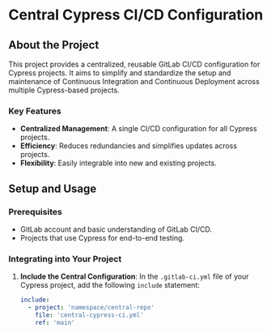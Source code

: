 # Central Cypress CI/CD Configuration

## About the Project

This project provides a centralized, reusable GitLab CI/CD configuration for Cypress projects. It aims to simplify and standardize the setup and maintenance of Continuous Integration and Continuous Deployment across multiple Cypress-based projects.

### Key Features

- **Centralized Management**: A single CI/CD configuration for all Cypress projects.
- **Efficiency**: Reduces redundancies and simplifies updates across projects.
- **Flexibility**: Easily integrable into new and existing projects.

## Setup and Usage

### Prerequisites

- GitLab account and basic understanding of GitLab CI/CD.
- Projects that use Cypress for end-to-end testing.

### Integrating into Your Project

1. **Include the Central Configuration**:
   In the `.gitlab-ci.yml` file of your Cypress project, add the following `include` statement:

   ```yaml
   include:
     - project: 'namespace/central-repo'
       file: 'central-cypress-ci.yml'
       ref: 'main'

